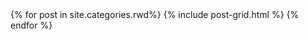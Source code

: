 
<div class="tiles">
{% for post in site.categories.rwd%}
  {% include post-grid.html %}
{% endfor %}
</div>
